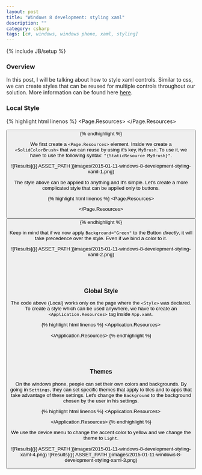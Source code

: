 ```yaml
---
layout: post
title: "Windows 8 development: styling xaml"
description: ""
category: csharp
tags: [c#, windows, windows phone, xaml, styling]
---
```

{% include JB/setup %}

<!-- Overview -->
<h3>Overview</h3>

In this post, I will be talking about how to style xaml controls. Similar to css, we can create styles that can be reused for multiple controls throughout our solution. More information can be found here [here](https://www.youtube.com/watch?v=97u6eB4X8yU&t=5860).

<!-- Local -->
<h3>Local Style</h3>

{% highlight html linenos %}
<Page.Resources>
  <SolidColorBrush x:Key="MyBrush" Color="Brown" />
</Page.Resources>

<StackPanel>
  <TextBlock Text="Some text" Foreground="{StaticResource MyBrush}" />

  <Button Content="Some text" Background="{StaticResource MyBrush}" />
</StackPanel>
{% endhighlight %}

We first create a `<Page.Resources>` element. Inside we create a `<SolidColorBrush>` that we can reuse by using it's key, `MyBrush`. To use it, we have to use the following syntax: `"{StaticResource MyBrush}"`.

![Results]({{ ASSET_PATH }}images/2015-01-11-windows-8-development-styling-xaml-1.png)

The style above can be applied to anything and it's simple. Let's create a more complicated style that can be applied only to buttons.

{% highlight html linenos %}
<Page.Resources>
  <Style TargetType="Button" x:Key="MyButtonStyle">
    <Setter Property="Background" Value="Blue" />
    <Setter Property="FontFamily" Value="Arial Black" />
    <Setter Property="FontSize" Value="36" />
  </Style>
</Page.Resources>

<StackPanel>
  <Button Content="My Brush Example" Style="{StaticResource MyButtonStyle}" />
</StackPanel>
{% endhighlight %}

Keep in mind that if we now apply `Background="Green"` to the Button *directly*, it will take precedence over the style. Even if we bind a color to it.

![Results]({{ ASSET_PATH }}images/2015-01-11-windows-8-development-styling-xaml-2.png)

<br /><br /><br />

<!-- Global -->
<h3>Global Style</h3>

The code above (Local) works only on the page where the `<Style>` was declared. To create a style which can be used anywhere, we have to create an `<Application.Resources>` tag inside `App.xaml`.

{% highlight html linenos %}
<Application.Resources>
  <Style TargetType="Button" x:Key="MyButtonStyle">
    <Setter Property="Background" Value="Blue" />
    <Setter Property="FontFamily" Value="Arial Black" />
    <Setter Property="FontSize" Value="36" />
  </Style>
</Application.Resources>
{% endhighlight %}

<br /><br /><br />

<!-- Themes -->
<h3>Themes</h3>

On the windows phone, people can set their own colors and backgrounds. By going in `Settings`, they can set specific themes that apply to tiles and to apps that take advantage of these settings. Let's change the `Background` to the background chosen by the user in his settings.

{% highlight html linenos %}
<Application.Resources>
  <Style TargetType="Button" x:Key="MyButtonStyle">
    <Setter Property="Background" Value="{ThemeResource PhoneAccentBrush}" />
    <Setter Property="FontFamily" Value="Arial Black" />
    <Setter Property="FontSize" Value="36" />
  </Style>
</Application.Resources>
{% endhighlight %}

We use the device menu to change the accent color to yellow and we change the theme to `Light`.

![Results]({{ ASSET_PATH }}images/2015-01-11-windows-8-development-styling-xaml-4.png)
![Results]({{ ASSET_PATH }}images/2015-01-11-windows-8-development-styling-xaml-3.png)